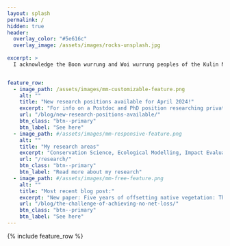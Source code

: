 ```yaml
---
layout: splash
permalink: /
hidden: true
header:
  overlay_color: "#5e616c"
  overlay_image: /assets/images/rocks-unsplash.jpg
 
excerpt: >
  I acknowledge the Boon wurrung and Woi wurrung peoples of the Kulin Nations as the Traditional Owners of the land on which I live and work, and pay my respects to their Elders past, present and emerging.


feature_row:
  - image_path: /assets/images/mm-customizable-feature.png
    alt: ""
    title: "New research positions available for April 2024!"
    excerpt: "For info on a Postdoc and PhD position researching private protected areas:"
    url: "/blog/new-research-positions-available/"
    btn_class: "btn--primary"
    btn_label: "See here"
  - image_path: #/assets/images/mm-responsive-feature.png
    alt: ""
    title: "My research areas"
    excerpt: "Conservation Science, Ecological Modelling, Impact Evaluation, Conservation Policy."
    url: "/research/"
    btn_class: "btn--primary"
    btn_label: "Read more about my research"
  - image_path: #/assets/images/mm-free-feature.png
    alt: ""
    title: "Most recent blog post:"
    excerpt: "New paper: Five years of offsetting native vegetation: The challenge of achieving no-net-loss."
    url: "/blog/the-challenge-of-achieving-no-net-loss/"
    btn_class: "btn--primary"
    btn_label: "See here"      
---
```


{% include feature_row %}
